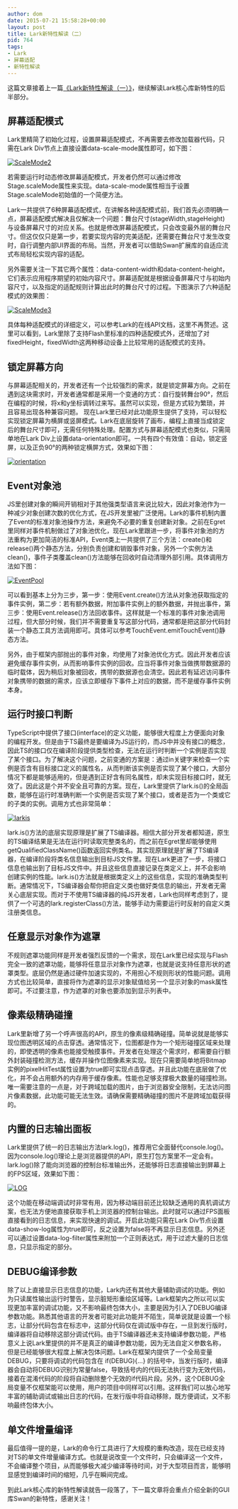 ```yaml
---
author: dom
date: 2015-07-21 15:58:28+00:00
layout: post
title: Lark新特性解读（二）
pid: 764
tags:
- Lark
- 屏幕适配
- 新特性解读
---
```


这篇文章接着上一篇[《Lark新特性解读（一）》](http://blog.domlib.com/articles/761.html)，继续解读Lark核心库新特性的后半部分。


## **屏幕适配模式**


Lark里精简了初始化过程，设置屏幕适配模式，不再需要去修改加载器代码，只需在Lark Div节点上直接设置data-scale-mode属性即可，如下图：

[![ScaleMode2](/uploads/2015/07/ScaleMode2.png)](/uploads/2015/07/ScaleMode2.png)

若需要运行时动态修改屏幕适配模式，开发者仍然可以通过修改Stage.scaleMode属性来实现。data-scale-mode属性相当于设置Stage.scaleMode初始值的一个简便方法。

Lark一共提供了6种屏幕适配模式，在讲解各种适配模式前，我们首先必须明确一点，屏幕适配模式解决且仅解决一个问题：舞台尺寸(stageWidth,stageHeight)与设备屏幕尺寸的对应关系。也就是修改屏幕适配模式，只会改变最外层的舞台尺寸。但这仅仅只是第一步，若要实现内容的完美适配，还需要在舞台尺寸发生改变时，自行调整内部UI界面的布局。当然，开发者可以借助Swan扩展库的自适应流式布局轻松实现内容的适配。



另外需要关注一下其它两个属性：data-content-width和data-content-height，它们表示应用程序期望的初始内容尺寸。屏幕适配就是根据设备屏幕尺寸与初始内容尺寸，以及指定的适配规则计算出此时的舞台尺寸的过程。下图演示了六种适配模式的效果图：

[![ScaleMode3](/uploads/2015/07/ScaleMode3.png)](/uploads/2015/07/ScaleMode3.png)

具体每种适配模式的详细定义，可以参考Lark的在线API文档，这里不再赘述。这里可以看到，Lark里除了支持Flash里标准的四种适配模式外，还增加了对fixedHeight，fixedWidth这两种移动设备上比较常用的适配模式的支持。


## **锁定屏幕方向**


与屏幕适配相关的，开发者还有一个比较强烈的需求，就是锁定屏幕方向。之前在遇到这块需求时，开发者通常都是采用一个变通的方式：自行旋转舞台90°，然后在编程的时候，将x和y坐标调转过来写。虽然可以实现，但是方式较为繁琐，并且容易出现各种兼容问题。 现在Lark里已经对此功能原生提供了支持，可以轻松实现锁定屏幕为横屏或竖屏模式。Lark在底层旋转了画布，编程上直接当成锁定后的舞台尺寸即可，无需任何特殊处理。配置方式与屏幕适配模式也类似，只需简单地在Lark Div上设置data-orientation即可。一共有四个有效值：自动，锁定竖屏，以及正负90°的两种锁定横屏方式，效果如下图：

[![orientation](/uploads/2015/07/orientation.png)](/uploads/2015/07/orientation.png)


## **Event对象池**


JS里创建对象的瞬间开销相对于其他强类型语言来说比较大，因此对象池作为一种减少对象创建次数的优化方式，在JS开发里被广泛使用。Lark的事件机制内置了Event的标准对象池操作方法，来避免不必要的重复创建新对象。之前在Egret里同样对事件机制做过了对象池优化，现在Lark里跟进一步，将事件对象池的方法重构为更加简洁的标准API，Event类上一共提供了三个方法：create()和release()两个静态方法，分别负责创建和销毁事件对象，另外一个实例方法clean()，事件子类覆盖clean()方法能够在回收时自动清理外部引用。具体调用方法如下图：

[![EventPool](/uploads/2015/07/EventPool.png)](/uploads/2015/07/EventPool.png)



可以看到基本上分为三步，第一步：使用Event.create()方法从对象池获取指定的事件实例，第二步：若有额外数据，附加事件实例上的额外数据，并抛出事件，第三步：使用Event.release()方法回收事件。这样就是一个标准的事件对象池调用过程，但大部分时候，我们并不需要重复写这部分代码，通常都是把这部分代码封装一个静态工具方法调用即可。具体可以参考TouchEvent.emitTouchEvent()静态方法。

另外，由于框架内部抛出的事件对象，均使用了对象池优化方式。因此开发者应该避免缓存事件实例，从而影响事件实例的回收。应当将事件对象当做携带数据源的临时载体，因为稍后对象被回收，携带的数据源也会清空。因此若有延迟访问事件对象携带的数据的需求，应该立即缓存下事件上对应的数据，而不是缓存事件实例本身。


## **运行时接口判断**


TypeScript中提供了接口(interface)的定义功能，能够很大程度上方便面向对象的编程开发。但是由于TS最终是要编译为JS运行的，而JS中并没有接口的概念，因此TS的接口仅在编译阶段提供类型检查，无法在运行时判断一个实例是否实现了某个接口。为了解决这个问题，之前变通的方案是：通过in关键字来检查一个实例是否含有目标接口定义的属性名，从而判断该实例是否实现了某个接口，大部分情况下都是能够适用的，但是遇到正好含有同名属性，却未实现目标接口时，就无效了。因此这是个并不安全且可靠的方案。现在，Lark里提供了lark.is()的全局函数，能够在运行时准确判断一个实例是否实现了某个接口，或者是否为一个类或它的子类的实例。调用方式也非常简单：

[![larkis](/uploads/2015/07/larkis.png)](/uploads/2015/07/larkis.png)



lark.is()方法的底层实现原理是扩展了TS编译器。相信大部分开发者都知道，原生的TS编译结果是无法在运行时读取完整类名的，而之前在Egret里却能够使用getQualifiedClassName()函数返回实例类名。其实现原理就是扩展了TS编译器，在编译阶段将类名信息输出到目标JS文件里。现在Lark更进了一步，将接口信息也输出到了目标JS文件中。并且这些信息直接记录在类定义上，并不会影响创建实例的性能。lark.is()方法就是根据类定义上的这些信息，实现的准确类型判断。通常情况下，TS编译器会帮你把自定义类也做好类信息的输出，开发者无需关心底层实现。而对于不使用TS编译器的纯JS开发者，Lark也同样考虑到了，提供了一个可选的lark.registerClass()方法，能够手动为需要运行时反射的自定义类注册类信息。


## **任意显示对象作为遮罩**


不规则遮罩功能同样是开发者强烈反馈的一个需求，现在Lark里已经实现与Flash完全一致的遮罩功能，能够将任意显示对象作为遮罩，也就是说支持任意形状的遮罩类型。底层仍然是通过硬件加速实现的，不用担心不规则形状的性能问题。调用方式也比较简单，直接将作为遮罩的显示对象赋值给另一个显示对象的mask属性即可。不过要注意，作为遮罩的对象也要添加到显示列表中。


## **像素级精确碰撞**


Lark里新增了另一个呼声很高的API，原生的像素级精确碰撞。简单说就是能够实现位图透明区域的点击穿透。通常情况下，位图都是作为一个矩形碰撞区域来处理的，即使透明的像素也能接受触摸事件。开发者在处理这个需求时，都需要自行额外封装碰撞检测方法，缓存并操作位图像素来实现。现在只需要简单地将Bitmap实例的pixelHitTest属性设置为true即可实现点击穿透。并且此功能在底层做了优化，并不会占用额外的内存用于缓存像素。性能也足够支撑极大数量的碰撞检测。唯一需要注意的一点是，对于跨域加载的图片，由于浏览器安全限制，无法访问图片像素数据，此功能可能无法生效。请确保需要精确碰撞的图片不是跨域加载获得的。


## **内置的日志输出面板**


Lark里提供了统一的日志输出方法lark.log()，推荐用它全面替代console.log()。因为console.log()理论上是浏览器提供的API，原生打包方案里不一定会有。lark.log()除了能向浏览器的控制台标准输出外，还能够将日志直接输出到屏幕上的FPS区域，效果如下图：

[![LOG](/uploads/2015/07/LOG.png)](/uploads/2015/07/LOG.png)

这个功能在移动端调试时非常有用，因为移动端目前还比较缺乏通用的真机调试方案，也无法方便地直接获取手机上浏览器的控制台输出。此时就可以通过FPS面板直接看到的日志信息，来实现快速的调试。开启此功能只需在Lark Div节点设置data-show-log属性为true即可，反之设置为false将不再显示日志信息。另外还可以通过设置data-log-filter属性来附加一个正则表达式，用于过滤大量的日志信息，只显示指定的部分。


## **DEBUG编译参数**


除了以上直接显示日志信息的功能，Lark内还有其他大量辅助调试的功能。例如为只读属性输出运行时警告，显示脏矩形重绘区域等。Lark框架内之所以可以实现更加丰富的调试功能，又不影响最终包体大小，主要是因为引入了DEBUG编译参数功能。熟悉其他语言的开发者可能对此功能并不陌生，简单说就是设置一个标志，让部分代码包含在标志中，这部分代码仅在调试版中存在，一旦到发行版时，编译器将自动移除这部分调试代码。由于TS编译器还未支持编译参数功能，严格意义上说Lark里提供的并不是真正的编译参数功能，因为无法自定义参数名称，但是已经能够很大程度上解决包体问题。Lark在框架内提供了一个全局变量DEBUG，只要将调试的代码包含在 if(DEBUG){...} 的括号中，当发行版时，编译器会自动将DEBUG识别为常量false，导致括号内的代码无法执行变为无效代码，接着在混淆代码的阶段将自动删除整个无效的if代码片段。另外，这个DEBUG全局变量不仅框架能可以使用，用户的项目中同样可以引用。这样我们可以放心地写丰富的辅助调试或输出日志的代码，在发行版中将自动移除，既方便调试，又不影响最终包体大小。


## **单文件增量编译**


最后值得一提的是，Lark的命令行工具进行了大规模的重构改造，现在已经支持对TS的单文件增量编译方式。也就是说改变一个文件时，只会编译这一个文件，不会编译整个项目，从而能够极大减少编译等待时间，对于大型项目而言，能够明显感觉到编译时间的缩短，几乎在瞬间完成。

到此Lark核心库的新特性解读就告一段落了，下一篇文章将会重点介绍全新的GUI库Swan的新特性，感谢关注！


